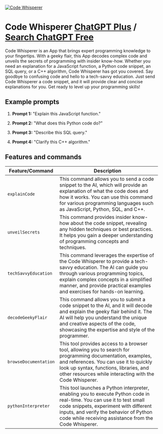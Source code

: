 
[![Code Whisperer](https://files.oaiusercontent.com/file-8OQqa8wxWqyga92VwQxnGM0Q?se=2123-10-14T02%3A08%3A07Z&sp=r&sv=2021-08-06&sr=b&rscc=max-age%3D31536000%2C%20immutable&rscd=attachment%3B%20filename%3D17be688a-c5f9-4f96-a9b0-7ee765482d56.png&sig=BWc8epgceVIFKnyU3l/84ftadSIfCkxf1vaYvSNv4Go%3D)](https://chat.openai.com/g/g-nMbWE7g9I-code-whisperer)

# Code Whisperer [ChatGPT Plus](https://chat.openai.com/g/g-nMbWE7g9I-code-whisperer) / [Search ChatGPT Free](https://gptcall.net/index.html#/?search=Code%20Whisperer)

Code Whisperer is an App that brings expert programming knowledge to your fingertips. With a geeky flair, this App decodes complex code and unveils the secrets of programming with insider know-how. Whether you need an explanation for a JavaScript function, a Python code snippet, an SQL query, or a C++ algorithm, Code Whisperer has got you covered. Say goodbye to confusing code and hello to a tech-savvy education. Just send Code Whisperer a code snippet, and it will provide clear and concise explanations for you. Get ready to level up your programming skills!

## Example prompts

1. **Prompt 1:** "Explain this JavaScript function."

2. **Prompt 2:** "What does this Python code do?"

3. **Prompt 3:** "Describe this SQL query."

4. **Prompt 4:** "Clarify this C++ algorithm."


## Features and commands

| Feature/Command | Description |
| --- | --- |
| `explainCode` | This command allows you to send a code snippet to the AI, which will provide an explanation of what the code does and how it works. You can use this command for various programming languages such as JavaScript, Python, SQL, and C++. |
| `unveilSecrets` | This command provides insider know-how about the code snippet, revealing any hidden techniques or best practices. It helps you gain a deeper understanding of programming concepts and techniques. |
| `techSavvyEducation` | This command leverages the expertise of the Code Whisperer to provide a tech-savvy education. The AI can guide you through various programming topics, explain complex concepts in a simplified manner, and provide practical examples and exercises for hands-on learning. |
| `decodeGeekyFlair` | This command allows you to submit a code snippet to the AI, and it will decode and explain the geeky flair behind it. The AI will help you understand the unique and creative aspects of the code, showcasing the expertise and style of the programmer. |
| `browseDocumentation` | This tool provides access to a browser tool, allowing you to search for programming documentation, examples, and references. You can use it to quickly look up syntax, functions, libraries, and other resources while interacting with the Code Whisperer. |
| `pythonInterpreter` | This tool launches a Python interpreter, enabling you to execute Python code in real-time. You can use it to test small code snippets, experiment with different inputs, and verify the behavior of Python code while receiving assistance from the Code Whisperer. |


